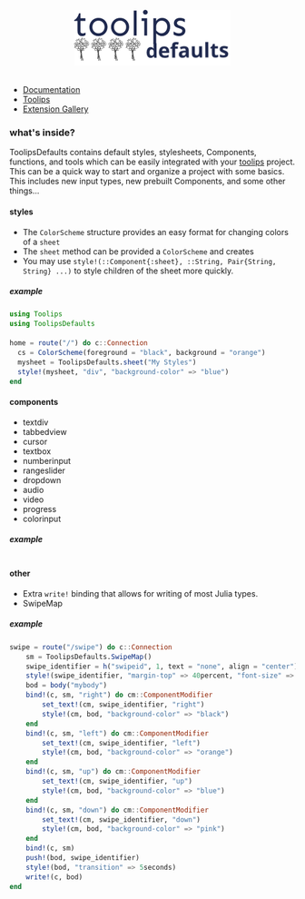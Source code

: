 </br>
<div align="center"><img src = "https://github.com/ChifiSource/image_dump/blob/main/toolips/toolipsdefaults.png" href = "https://toolips.app"></img></div>
</br>

- [Documentation](doc.toolips.app/extensions/toolips_base64)
- [Toolips](https://github.com/ChifiSource/Toolips.jl)
- [Extension Gallery](https://toolips.app/?page=gallery&selected=defaults)
### what's inside?
ToolipsDefaults contains default styles, stylesheets, Components, functions, and tools which can be easily integrated with your [toolips](https://github.com/ChifiSource/Toolips.jl) project. This can be a quick way to start and organize a project with some basics. This includes new input types, new prebuilt Components, and some other things...

#### styles
- The `ColorScheme` structure provides an easy format for changing colors of a `sheet`
- The `sheet` method can be provided a `ColorScheme` and creates
- You may use `style!(::Component{:sheet}, ::String, Pair{String, String} ...)` to style children of the sheet more quickly.
##### example
```julia
using Toolips
using ToolipsDefaults

home = route("/") do c::Connection
  cs = ColorScheme(foreground = "black", background = "orange")
  mysheet = ToolipsDefaults.sheet("My Styles")
  style!(mysheet, "div", "background-color" => "blue")
end
```
#### components
- textdiv
- tabbedview
- cursor
- textbox
- numberinput
- rangeslider
- dropdown
- audio
- video
- progress
- colorinput
##### example
```julia

```
#### other
- Extra `write!` binding that allows for writing of most Julia types.
- SwipeMap
##### example
```julia
swipe = route("/swipe") do c::Connection
    sm = ToolipsDefaults.SwipeMap()
    swipe_identifier = h("swipeid", 1, text = "none", align = "center")
    style!(swipe_identifier, "margin-top" => 40percent, "font-size" => 25pt)
    bod = body("mybody")
    bind!(c, sm, "right") do cm::ComponentModifier
        set_text!(cm, swipe_identifier, "right")
        style!(cm, bod, "background-color" => "black")
    end
    bind!(c, sm, "left") do cm::ComponentModifier
        set_text!(cm, swipe_identifier, "left")
        style!(cm, bod, "background-color" => "orange")
    end
    bind!(c, sm, "up") do cm::ComponentModifier
        set_text!(cm, swipe_identifier, "up")
        style!(cm, bod, "background-color" => "blue")
    end
    bind!(c, sm, "down") do cm::ComponentModifier
        set_text!(cm, swipe_identifier, "down")
        style!(cm, bod, "background-color" => "pink")
    end
    bind!(c, sm)
    push!(bod, swipe_identifier)
    style!(bod, "transition" => 5seconds)
    write!(c, bod)
end
```
